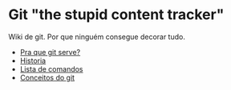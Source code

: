 Git "the stupid content tracker"
================================


Wiki de git. Por que ninguém consegue decorar tudo.

 - [Pra que git serve?](pra-que-serve.md)
 - [Historia](historia.md)
 - [Lista de comandos](comandos.md)
 - [Conceitos do git](conceitos.md)

